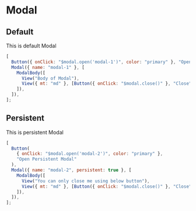 # Modal

## Default

This is default Modal

```js
[
  Button({ onClick: "$modal.open('modal-1')", color: "primary" }, "Open Modal"),
  Modal({ name: "modal-1" }, [
    ModalBody([
      View("Body of Modal"),
      View({ mt: "md" }, [Button({ onClick: "$modal.close()" }, "Close")]),
    ]),
  ]),
];
```

## Persistent

This is persistent Modal

```js
[
  Button(
    { onClick: "$modal.open('modal-2')", color: "primary" },
    "Open Persistent Modal"
  ),
  Modal({ name: "modal-2", persistent: true }, [
    ModalBody([
      View("You can only close me using below button"),
      View({ mt: "md" }, [Button({ onClick: "$modal.close()" }, "Close")]),
    ]),
  ]),
];
```
